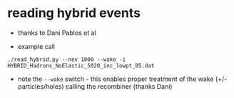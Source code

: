 # reading hybrid events

- thanks to Dani Pablos et al

- example call

```
./read_hybrid.py --nev 1000 --wake -i HYBRID_Hadrons_NoElastic_5020_inc_lowpt_05.dat
```

- note the `--wake` switch - this enables proper treatment of the wake (+/- particles/holes) calling the recombiner (thanks Dani)

 